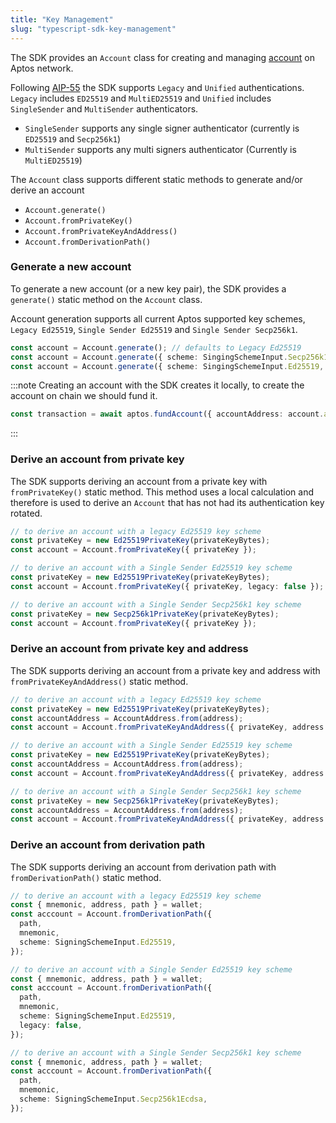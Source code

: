 ```yaml
---
title: "Key Management"
slug: "typescript-sdk-key-management"
---
```


The SDK provides an `Account` class for creating and managing [account](../../concepts/accounts.md) on Aptos network.

Following [AIP-55](https://github.com/aptos-foundation/AIPs/blob/main/aips/aip-55.md) the SDK supports `Legacy` and `Unified` authentications. `Legacy` includes `ED25519` and `MultiED25519` and `Unified` includes `SingleSender` and `MultiSender` authenticators.

- `SingleSender` supports any single signer authenticator (currently is `ED25519` and `Secp256k1`)
- `MultiSender` supports any multi signers authenticator (Currently is `MultiED25519`)

The `Account` class supports different static methods to generate and/or derive an account

- `Account.generate()`
- `Account.fromPrivateKey()`
- `Account.fromPrivateKeyAndAddress()`
- `Account.fromDerivationPath()`

### Generate a new account

To generate a new account (or a new key pair), the SDK provides a `generate()` static method on the `Account` class.

Account generation supports all current Aptos supported key schemes, `Legacy Ed25519`, `Single Sender Ed25519` and `Single Sender Secp256k1`.

```ts
const account = Account.generate(); // defaults to Legacy Ed25519
const account = Account.generate({ scheme: SingingSchemeInput.Secp256k1 }); // Single Sender Secp256k1
const account = Account.generate({ scheme: SingingSchemeInput.Ed25519, legacy: false }); // Single Sender Ed25519
```

:::note
Creating an account with the SDK creates it locally, to create the account on chain we should fund it.

```ts
const transaction = await aptos.fundAccount({ accountAddress: account.accountAddress, amount: 100 });
```

:::

### Derive an account from private key

The SDK supports deriving an account from a private key with `fromPrivateKey()` static method.
This method uses a local calculation and therefore is used to derive an `Account` that has not had its authentication key rotated.

```ts
// to derive an account with a legacy Ed25519 key scheme
const privateKey = new Ed25519PrivateKey(privateKeyBytes);
const account = Account.fromPrivateKey({ privateKey });

// to derive an account with a Single Sender Ed25519 key scheme
const privateKey = new Ed25519PrivateKey(privateKeyBytes);
const account = Account.fromPrivateKey({ privateKey, legacy: false });

// to derive an account with a Single Sender Secp256k1 key scheme
const privateKey = new Secp256k1PrivateKey(privateKeyBytes);
const account = Account.fromPrivateKey({ privateKey });
```

### Derive an account from private key and address

The SDK supports deriving an account from a private key and address with `fromPrivateKeyAndAddress()` static method.

```ts
// to derive an account with a legacy Ed25519 key scheme
const privateKey = new Ed25519PrivateKey(privateKeyBytes);
const accountAddress = AccountAddress.from(address);
const account = Account.fromPrivateKeyAndAddress({ privateKey, address: accountAddress, legacy: true });

// to derive an account with a Single Sender Ed25519 key scheme
const privateKey = new Ed25519PrivateKey(privateKeyBytes);
const accountAddress = AccountAddress.from(address);
const account = Account.fromPrivateKeyAndAddress({ privateKey, address: accountAddress, legacy: false });

// to derive an account with a Single Sender Secp256k1 key scheme
const privateKey = new Secp256k1PrivateKey(privateKeyBytes);
const accountAddress = AccountAddress.from(address);
const account = Account.fromPrivateKeyAndAddress({ privateKey, address: accountAddress });
```

### Derive an account from derivation path

The SDK supports deriving an account from derivation path with `fromDerivationPath()` static method.

```ts
// to derive an account with a legacy Ed25519 key scheme
const { mnemonic, address, path } = wallet;
const acccount = Account.fromDerivationPath({
  path,
  mnemonic,
  scheme: SigningSchemeInput.Ed25519,
});

// to derive an account with a Single Sender Ed25519 key scheme
const { mnemonic, address, path } = wallet;
const acccount = Account.fromDerivationPath({
  path,
  mnemonic,
  scheme: SigningSchemeInput.Ed25519,
  legacy: false,
});

// to derive an account with a Single Sender Secp256k1 key scheme
const { mnemonic, address, path } = wallet;
const acccount = Account.fromDerivationPath({
  path,
  mnemonic,
  scheme: SigningSchemeInput.Secp256k1Ecdsa,
});
```
